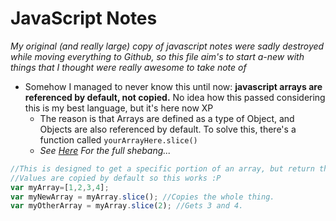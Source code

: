 # JavaScript Notes
*My original (and really large) copy of javascript notes were sadly destroyed while moving everything to Github, so this file aim's to start a-new with things that I thought were really awesome to take note of*

* Somehow I managed to never know this until now: **javascript arrays are referenced by default, not copied.** No idea how this passed considering this is my best language, but it's here now XP
    * The reason is that Arrays are defined as a type of Object, and Objects are also referenced by default. To solve this, there's a function called `yourArrayHere.slice()`
    * *See [Here](https://developer.mozilla.org/en-US/docs/Web/JavaScript/Reference/Global_Objects/Array/slice) For the full shebang...*
```js
//This is designed to get a specific portion of an array, but return the entire thing by default:
//Values are copied by default so this works :P
var myArray=[1,2,3,4];
var myNewArray = myArray.slice(); //Copies the whole thing.
var myOtherArray = myArray.slice(2); //Gets 3 and 4.
```
